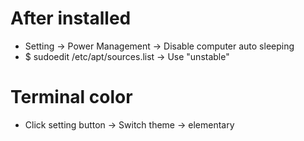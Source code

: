 After installed
=====
* Setting -> Power Management -> Disable computer auto sleeping
* $ sudoedit /etc/apt/sources.list -> Use "unstable"


Terminal color
=====
* Click setting button -> Switch theme -> elementary
